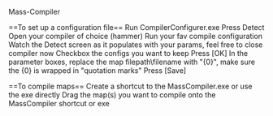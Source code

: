Mass-Compiler

==To set up a configuration file==
Run CompilerConfigurer.exe 
Press Detect
Open your compiler of choice (hammer)
Run your fav compile configuration
Watch the Detect screen as it populates with your params, feel free to close compiler now
Checkbox the configs you want to keep
Press [OK]
In the parameter boxes, replace the map filepath\filename with "{0}", make sure the {0} is wrapped in "quotation marks"
Press [Save]

==To compile maps==
Create a shortcut to the MassCompiler.exe or use the exe directly
Drag the map(s) you want to compile onto the MassCompiler shortcut or exe